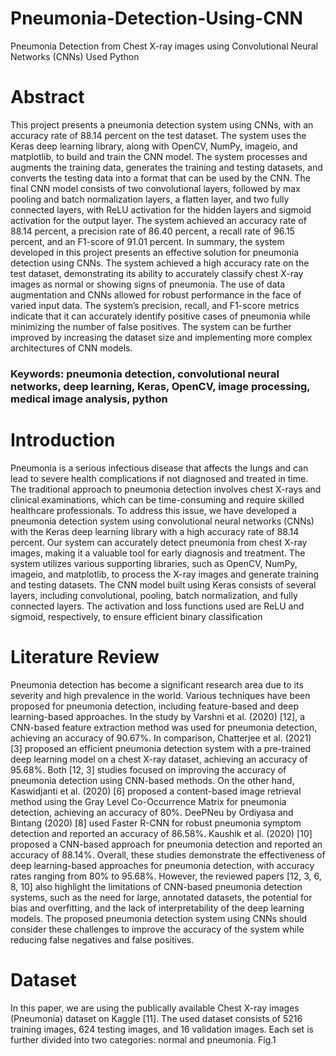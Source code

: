 # Pneumonia-Detection-Using-CNN
Pneumonia Detection from Chest X-ray images using Convolutional Neural Networks (CNNs) Used Python


# Abstract
This project presents a pneumonia detection system using CNNs, with an accuracy rate of 88.14 percent on the test dataset. The
system uses the Keras deep learning library, along with OpenCV, NumPy, imageio, and matplotlib, to build and train the CNN
model. The system processes and augments the training data, generates the training and testing datasets, and converts the testing
data into a format that can be used by the CNN. The final CNN model consists of two convolutional layers, followed by max
pooling and batch normalization layers, a flatten layer, and two fully connected layers, with ReLU activation for the hidden layers
and sigmoid activation for the output layer. The system achieved an accuracy rate of 88.14 percent, a precision rate of 86.40 percent,
a recall rate of 96.15 percent, and an F1-score of 91.01 percent.
In summary, the system developed in this project presents an effective solution for pneumonia detection using CNNs. The system
achieved a high accuracy rate on the test dataset, demonstrating its ability to accurately classify chest X-ray images as normal or
showing signs of pneumonia. The use of data augmentation and CNNs allowed for robust performance in the face of varied input
data. The system’s precision, recall, and F1-score metrics indicate that it can accurately identify positive cases of pneumonia while
minimizing the number of false positives. The system can be further improved by increasing the dataset size and implementing
more complex architectures of CNN models.


### Keywords: pneumonia detection, convolutional neural networks, deep learning, Keras, OpenCV, image processing, medical image analysis, python


# Introduction
Pneumonia is a serious infectious disease that affects the lungs and can lead to severe health complications if not diagnosed and treated in time. The traditional approach to pneumonia detection involves chest X-rays and clinical examinations, which can be time-consuming and require skilled healthcare professionals. To address this issue, we have developed a pneumonia detection system using convolutional neural networks (CNNs) with the Keras deep learning library with a high accuracy rate of 88.14 percent. Our system can accurately detect pneumonia from chest X-ray images, making it a valuable tool for early diagnosis and treatment. The system utilizes various supporting libraries, such as OpenCV, NumPy, imageio, and matplotlib, to process the X-ray images and generate training and testing datasets. The CNN model built using Keras consists of several layers, including convolutional, pooling, batch normalization, and fully connected layers. The activation and loss functions used are ReLU and sigmoid, respectively, to ensure efficient binary classification

# Literature Review
Pneumonia detection has become a significant research area due to its severity and high prevalence in the world. Various techniques have been proposed for pneumonia detection, including feature-based and deep learning-based approaches.
In the study by Varshni et al. (2020) [12], a CNN-based feature extraction method was used for pneumonia detection, achieving an accuracy of 90.67%. In comparison, Chatterjee et al. (2021) [3] proposed an efficient pneumonia detection system with a pre-trained deep learning model on a chest X-ray dataset, achieving an accuracy of 95.68%. Both [12, 3] studies focused on improving the accuracy of pneumonia detection using CNN-based methods. 
On the other hand, Kaswidjanti et al. (2020) [6] proposed a content-based image retrieval method using the Gray Level Co-Occurrence Matrix for pneumonia detection, achieving an accuracy of 80%. DeePNeu by Ordiyasa and Bintang (2020) [8] used Faster R-CNN for robust pneumonia symptom detection and reported an accuracy of 86.58%. Kaushik et al. (2020) [10] proposed a CNN-based approach for pneumonia detection and reported an accuracy of 88.14%.
Overall, these studies demonstrate the effectiveness of deep learning-based approaches for pneumonia detection, with accuracy rates ranging from 80% to 95.68%. However, the reviewed papers [12, 3, 6, 8, 10] also highlight the limitations of CNN-based pneumonia detection systems, such as the need for large, annotated datasets, the potential for bias and overfitting, and the lack of interpretability of the deep learning models. The proposed pneumonia detection system using CNNs should consider these challenges to improve the accuracy of the system while reducing false negatives and false positives.

# Dataset
In this paper, we are using the publically available Chest X-ray images (Pneumonia) dataset on Kaggle [11]. The used dataset consists of 5216 training images, 624 testing images, and 16 validation images. Each set is further divided into two categories: normal and pneumonia. Fig.1
